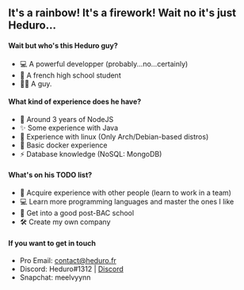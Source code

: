 ## It's a rainbow! It's a firework! Wait no it's just Heduro...

#### Wait but who's this Heduro guy?

- 💻 A powerful developper (probably...no...certainly)
- 📘 A french high school student
- 🤵🏻 A guy.

#### What kind of experience does he have?

- 🌱 Around 3 years of NodeJS
- ✨ Some experience with Java
- 💾 Experience with linux (Only Arch/Debian-based distros)
- 🐳 Basic docker experience
- ⚡ Database knowledge (NoSQL: MongoDB)

#### What's on his TODO list?

- 👥 Acquire experience with other people (learn to work in a team)
- 💻 Learn more programming languages and master the ones I like
- 💼 Get into a good post-BAC school
- 🛠 Create my own company

#### If you want to get in touch

- Pro Email: contact@heduro.fr
- Discord:  Heduro#1312 | [Discord](https://discord.gg/X5KkfAf8qj)
- Snapchat: meelvyynn
